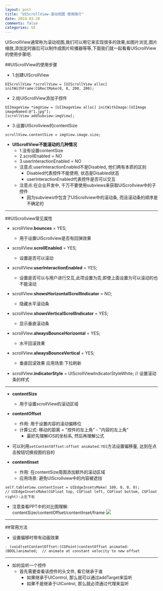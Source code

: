 ```yaml
---
layout: post
title: "UIScrollView-滚动视图 使用简介"
date: 2014-03-20
comments: false
categories: UI
---
```


UIScrollView通常称为滚动视图,我们可以用它来实现很多的效果,如图片浏览,图片缩放,添加定时器后可以制作成图片轮播器等等,下面我们就一起看看UIScrollView的使用步骤吧.

##UIScrollView的使用步骤
- 1.创建UIScrollView

```objc
UIScrollView *scrollView = [UIScrollView alloc] initWithFrame:CGRectMake(0, 0, 200, 200);
```
- 2.给UIScrollView添加子控件

```objc
UIImageView *imgView = [UIImageView alloc] initWithImage:[UIImage imageNamed:@"1.jpg"];
[scrollView addSubview:imgView];
```
- 3.设置UIScrollview的contentSize

```objc
scrollView.contentSize = imgView.image.size;
```

- **UIScrollView不能滚动的几种情况**
    + 1.没有设置contentSize
    + 2.scrollEnabled = NO
    + 3.userInteractionEnabled = NO
    + 注意点:userInteractionEnabled不是Disabled, 他们两有本质的区别
        * Disabled代表控件不能使用, 状态是Disabled状态
        * userInteractionEnabled代表控件是否可以交互
    + 注意点:在企业开发中, 千万不要使用subviews来获取UIScrollview中的子控件
        * 因为subviews中包含了UIScrollview中的滚动条, 而且滚动条的顺序是不确定的

---
##UIScrollview常见属性
- scrollView.**bounces** = YES;
    + 用于设置UIScrollview是否有回弹效果

- scrollView.**scrollEnabled** = YES;
    + 设置是否可以滚动
- scrollView.**userInteractionEnabled** = YES;
   + 设置是否可以与用户进行交互,此项设置为否,即使上面设置为可以滚动的也不能滚动
- scrollView.**showsHorizontalScrollIndicator** = NO;
   + 隐藏水平滚动条
- scrollView.**showsVerticalScrollIndicator** = YES;
    + 显示垂直滚动条
- scrollView.**alwaysBounceHorizontal** = YES;
    + 水平回滚效果
- scrollView.**alwaysBounceVertical** = YES;
   + 垂直回滚效果 应用场景:下拉刷新
- scrollView.**indicatorStyle** = UIScrollViewIndicatorStyleWhite; // 设置滚动条的样式

---
- **contentSize**
    + 用于设置scrollView的滚动区域
- **contentOffset**
    + 作用: 用于设置内容的滚动偏移位
    + 计算公式: 移动的距离 =  "控件的左上角" - "内容的左上角"
        * 最好先理解iOS的坐标系, 然后再理解公式
- 可以利用`setContentOffset:offset animated:YES`方法设置偏移量, 达到在点击按钮切换视图的目的


- **contentInset**
    + 作用: 在contentSize周围添加额外的滚动区域
    + 应用场景: 避免UIScrollview中的内容被遮挡
```objc
self.tableView.contentInset = UIEdgeInsetsMake( 100, 0, 0, 0);
// UIEdgeInsetsMake(CGFloat top, CGFloat left, CGFloat bottom, CGFloat right):上左下右
```


- 注意查看PPT中的对比图理解: contentSize/contentOffset/contentInset/frame
![](https://dn-zhunjiee.qbox.me/Snip20150809_1.png)
---
##常用方法
- 设置偏移时带有动画效果

```objc
- (void)setContentOffset:(CGPoint)contentOffset animated:(BOOL)animated;  // animate at constant velocity to new offset
```
---

- 如何监听一个控件
    + 首先需要查看该控件的头文件, 看它继承于谁
        * 如果继承于UIControl, 那么就可以通过addTarget来监听
        * 如果不是继承于UIControl, 那么就必须通过代理来监听

